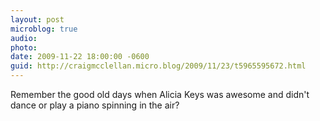 ```yaml
---
layout: post
microblog: true
audio: 
photo: 
date: 2009-11-22 18:00:00 -0600
guid: http://craigmcclellan.micro.blog/2009/11/23/t5965595672.html
---
```

Remember the good old days when Alicia Keys was awesome and didn't dance or play a piano spinning in the air?
